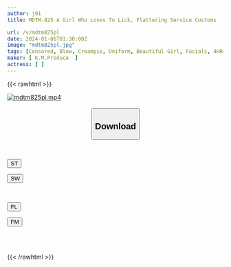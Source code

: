 ```yaml
---
author: j91
title: MDTM-825 A Girl Who Loves To Lick, Flattering Service Customs

url: /v/mdtm825pl
date: 2024-01-06T01:30:00Z
image: "mdtm825pl.jpg"
tags: [Censored, Blow, Creampie, Uniform, Beautiful Girl, Facials, 4HR+	]
maker: [ K.M.Produce  ]
actress: [ ]
---
```



{{< rawhtml >}}

<div class="video" data-videoid="rkbK3JA6lYfbB16">
    <a href="javascript:;">
        <img src="/v/mdtm825pl/mdtm825pl.jpg" width="WIDTH" height="HEIGHT" alt="mdtm825pl.mp4" loading="lazy">
    </a>
</div>

<script type="text/javascript" src="https://j91.asia/asset/on-demand-st.js"></script>

<br>
  <link rel="stylesheet" href="https://j91.asia/asset/bs5.css">
  
  <center>
  <button class="btn btn-primary" type="button" data-bs-toggle="collapse" data-bs-target=".multi-collapse" aria-expanded="false" aria-controls="multiCollapseExample1 multiCollapseExample2"><h2>Download</h2></button></center>
</p>
<div class="row">
  <div class="col">
    <div class="collapse multi-collapse" id="multiCollapseExample1">
      <div class="card card-body">
	      	      <br>
<div class="buttons">  
<p><a href="https://streamtape.to/v/rkbK3JA6lYfbB16" target="_blank"><button class="btn-hover color-3"><i class="fa fa-download"></i> ST</button></a></p>
<p><a href="https://flaswish.com/p1nd4btb87y2" target="_blank"><button class="btn-hover color-2"><i class="fa fa-download"></i> SW</button></a></p></div>
    </div>
  </div>
</div>
  <div class="col">
    <div class="collapse multi-collapse" id="multiCollapseExample2">
      <div class="card card-body">
	      <br>
<div class="buttons">
<p><a href="https://stmruby.com/kjkw2i2pc9if.html" target="_blank"><button class="btn-hover color-9"><i class="fa fa-download"></i> FL</button></a></p>
<p><a href="https://filemoon.sx/d/0678w1h7bxt4" target="_blank"><button class="btn-hover color-8"><i class="fa fa-download"></i> FM</button></a></p></div>
<br><br>
      </div>
    </div>
  </div>
</div>

{{< /rawhtml >}}